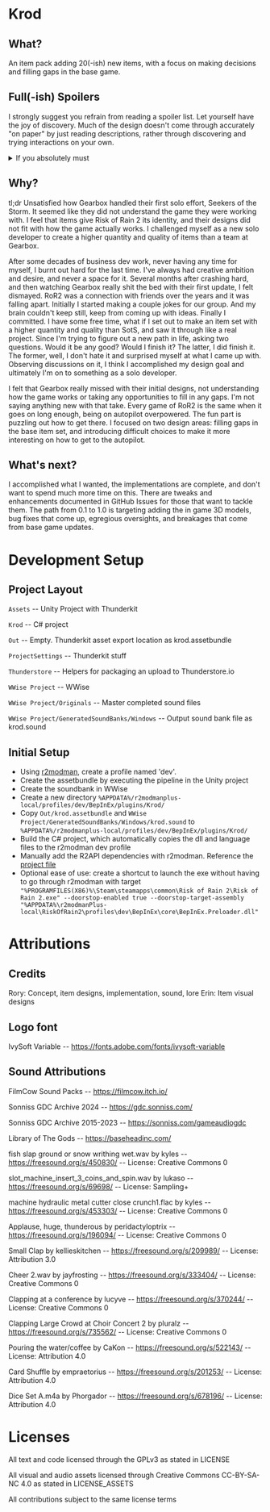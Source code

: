 # Krod

## What?

An item pack adding 20(-ish) new items, with a focus on making decisions and filling gaps in the base game.

## Full(-ish) Spoilers

I strongly suggest you refrain from reading a spoiler list. Let yourself have the joy of discovery. Much of the design doesn't come through accurately "on paper" by just reading descriptions, rather through discovering and trying interactions on your own.

<details><summary>If you absolutely must</summary> 
  
you can see most of the items in the [spoiler](SPOILERS.md) document.
</details>

## Why?

tl;dr Unsatisfied how Gearbox handled their first solo effort, Seekers of the Storm. It seemed like they did not understand the game they were working with. I feel that items give Risk of Rain 2 its identity, and their designs did not fit with how the game actually works. I challenged myself as a new solo developer to create a higher quantity and quality of items than a team at Gearbox.

After some decades of business dev work, never having any time for myself, I burnt out hard for the last time. I've always had creative ambition and desire, and never a space for it. Several months after crashing hard, and then watching Gearbox really shit the bed with their first update, I felt dismayed. RoR2 was a connection with friends over the years and it was falling apart. Initially I started making a couple jokes for our group. And my brain couldn't keep still, keep from coming up with ideas. Finally I committed. I have some free time, what if I set out to make an item set with a higher quantity and quality than SotS, and saw it through like a real project. Since I'm trying to figure out a new path in life, asking two questions. Would it be any good? Would I finish it? The latter, I did finish it. The former, well, I don't hate it and surprised myself at what I came up with. Observing discussions on it, I think I accomplished my design goal and ultimately I'm on to something as a solo developer.

I felt that Gearbox really missed with their initial designs, not understanding how the game works or taking any opportunities to fill in any gaps. I'm not saying anything new with that take. Every game of RoR2 is the same when it goes on long enough, being on autopilot overpowered. The fun part is puzzling out how to get there. I focused on two design areas: filling gaps in the base item set, and introducing difficult choices to make it more interesting on how to get to the autopilot.

## What's next?

I accomplished what I wanted, the implementations are complete, and don't want to spend much more time on this. There are tweaks and enhancements documented in GitHub Issues for those that want to tackle them. The path from 0.1 to 1.0 is targeting adding the in game 3D models, bug fixes that come up, egregious oversights, and breakages that come from base game updates.

# Development Setup

## Project Layout

`Assets` -- Unity Project with Thunderkit

`Krod` -- C# project

`Out` -- Empty. Thunderkit asset export location as krod.assetbundle

`ProjectSettings` -- Thunderkit stuff

`Thunderstore` -- Helpers for packaging an upload to Thunderstore.io

`WWise Project` -- WWise

`WWise Project/Originals` -- Master completed sound files

`WWise Project/GeneratedSoundBanks/Windows` -- Output sound bank file as krod.sound

## Initial Setup

- Using [r2modman](https://r2modman.com/), create a profile named 'dev'.
- Create the assetbundle by executing the pipeline in the Unity project
- Create the soundbank in WWise
- Create a new directory `%APPDATA%/r2modmanplus-local/profiles/dev/BepInEx/plugins/Krod/`
- Copy `Out/krod.assetbundle` and `WWise Project/GeneratedSoundBanks/Windows/krod.sound` to `%APPDATA%/r2modmanplus-local/profiles/dev/BepInEx/plugins/Krod/`
- Build the C# project, which automatically copies the dll and language files to the r2modman dev profile
- Manually add the R2API dependencies with r2modman. Reference the [project file](Krod/Krod.csproj)
- Optional ease of use: create a shortcut to launch the exe without having to go through r2modman with target `"%PROGRAMFILES(X86)%\Steam\steamapps\common\Risk of Rain 2\Risk of Rain 2.exe" --doorstop-enabled true --doorstop-target-assembly "%APPDATA%\r2modmanPlus-local\RiskOfRain2\profiles\dev\BepInEx\core\BepInEx.Preloader.dll"`

# Attributions

## Credits

Rory: Concept, item designs, implementation, sound, lore
Erin: Item visual designs

## Logo font

IvySoft Variable -- https://fonts.adobe.com/fonts/ivysoft-variable

## Sound Attributions

FilmCow Sound Packs -- https://filmcow.itch.io/

Sonniss GDC Archive 2024 -- https://gdc.sonniss.com/

Sonniss GDC Archive 2015-2023 -- https://sonniss.com/gameaudiogdc

Library of The Gods -- https://baseheadinc.com/

fish slap ground or snow writhing wet.wav by kyles -- https://freesound.org/s/450830/ -- License: Creative Commons 0

slot_machine_insert_3_coins_and_spin.wav by lukaso -- https://freesound.org/s/69698/ -- License: Sampling+

machine hydraulic metal cutter close crunch1.flac by kyles -- https://freesound.org/s/453303/ -- License: Creative Commons 0

Applause, huge, thunderous by peridactyloptrix -- https://freesound.org/s/196094/ -- License: Creative Commons 0

Small Clap by kellieskitchen -- https://freesound.org/s/209989/ -- License: Attribution 3.0

Cheer 2.wav by jayfrosting -- https://freesound.org/s/333404/ -- License: Creative Commons 0

Clapping at a conference by lucyve -- https://freesound.org/s/370244/ -- License: Creative Commons 0

Clapping Large Crowd at Choir Concert 2 by pluralz -- https://freesound.org/s/735562/ -- License: Creative Commons 0

Pouring the water/coffee by CaKon -- https://freesound.org/s/522143/ -- License: Attribution 4.0

Card Shuffle by empraetorius -- https://freesound.org/s/201253/ -- License: Attribution 4.0

Dice Set A.m4a by Phorgador -- https://freesound.org/s/678196/ -- License: Attribution 4.0

# Licenses

All text and code licensed through the GPLv3 as stated in LICENSE

All visual and audio assets licensed through Creative Commons CC-BY-SA-NC 4.0 as stated in LICENSE_ASSETS

All contributions subject to the same license terms
